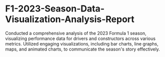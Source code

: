 # F1-2023-Season-Data-Visualization-Analysis-Report
Conducted a comprehensive analysis of the 2023 Formula 1 season, visualizing performance data for drivers and constructors across various metrics. Utilized engaging visualizations, including bar charts, line graphs, maps, and animated charts, to communicate the season's story effectively.
